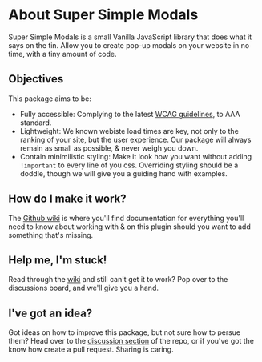 # About Super Simple Modals

Super Simple Modals is a small Vanilla JavaScript library that does what it says on the tin. Allow you to create pop-up modals on your website in no time, with a tiny amount of code.

## Objectives

This package aims to be:

- Fully accessible: Complying to the latest <a href="https://www.w3.org/TR/WCAG21/">WCAG guidelines</a>, to AAA standard.
- Lightweight: We known webiste load times are key, not only to the ranking of your site, but the user experience. Our package will always remain as small as possible, & never weigh you down.
- Contain minimilistic styling: Make it look how you want without adding `!important` to every line of you css. Overriding styling should be a doddle, though we will give you a guiding hand with examples.

## How do I make it work?

The <a href="https://github.com/TheOneAndOnlyZulu/Super-Simple-Modals/wiki">Github wiki</a> is where you'll find documentation for everything you'll need to know about working with & on this plugin should you want to add something that's missing.

## Help me, I'm stuck!

Read through the <a href="https://github.com/TheOneAndOnlyZulu/Super-Simple-Modals/wiki">wiki</a> and still can't get it to work? Pop over to the discussions board, and we'll give you a hand.

## I've got an idea?

Got ideas on how to improve this package, but not sure how to persue them? Head over to the <a href="https://github.com/TheOneAndOnlyZulu/Super-Simple-Modals/discussions">discussion section</a> of the repo, or if you've got the know how create a pull request. Sharing is caring.

